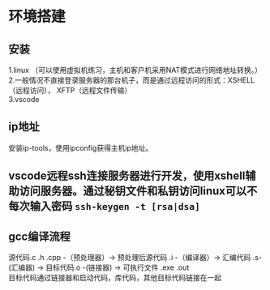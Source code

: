 # 环境搭建    
## 安装
1.linux  （可以使用虚拟机练习，主机和客户机采用NAT模式进行网络地址转换。）
2.一般情况不直接登录服务器的那台机子，而是通过远程访问的形式：XSHELL（远程访问）， XFTP（远程文件传输）  
3.vscode  
## ip地址  
安装ip-tools，使用ipconfig获得主机ip地址。  
## vscode远程ssh连接服务器进行开发，使用xshell辅助访问服务器。通过秘钥文件和私钥访问linux可以不每次输入密码  ```ssh-keygen -t [rsa|dsa]```
## gcc编译流程  
源代码.c .h .cpp -（预处理器）-> 预处理后源代码 .i -（编译器）-> 汇编代码 .s-(汇编器) -> 目标代码.o -(链接器) -> 可执行文件 .exe .out    
目标代码通过链接器和启动代码，库代码，其他目标代码链接在一起

